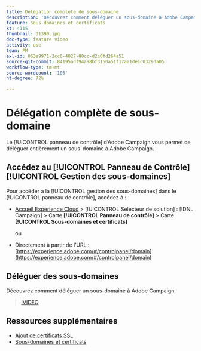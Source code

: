 ```yaml
---
title: Délégation complète de sous-domaine
description: 'Découvrez comment déléguer un sous-domaine à Adobe Campaign. '
feature: Sous-domaines et certificats
kt: 4115
thumbnail: 31390.jpg
doc-type: feature video
activity: use
team: PM
exl-id: 063e9971-2cc6-4027-80cc-d2c0fd264a51
source-git-commit: 84195adf94a98bf3150a51f17aa1de1d0329da05
workflow-type: tm+mt
source-wordcount: '105'
ht-degree: 72%

---
```


# Délégation complète de sous-domaine

Le [!UICONTROL panneau de contrôle] d’Adobe Campaign vous permet de déléguer entièrement un sous-domaine à Adobe Campaign.

## Accédez au [!UICONTROL Panneau de Contrôle] [!UICONTROL Gestion des sous-domaines]

Pour accéder à la [!UICONTROL gestion des sous-domaines] dans le [!UICONTROL panneau de contrôle], accédez à :

* [Accueil Experience Cloud](https://experience.adobe.com/#/home) > [!UICONTROL Sélecteur de solution] : [!DNL Campaign] > Carte **[!UICONTROL Panneau de contrôle]** > Carte **[!UICONTROL Sous-domaines et certificats]**

   ou
* Directement à partir de l’URL : [https://experience.adobe.com/#/controlpanel/domain](https://experience.adobe.com/#/controlpanel/domain)

## Déléguer des sous-domaines

Découvrez comment déléguer un sous-domaine à Adobe Campaign.

>[!VIDEO](https://video.tv.adobe.com/v/31390?quality=12)

## Ressources supplémentaires

* [Ajout de certificats SSL](/help/control-panel-tutorials/subdomains-and-certificates/adding-ssl-certificates.md)
* [Sous-domaines et certificats](https://experienceleague.adobe.com/docs/control-panel/using/subdomains-and-certificates/renewing-subdomain-certificate.html?lang=fr?lang=en)
